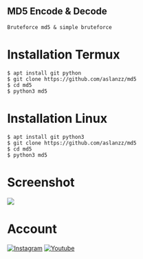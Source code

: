 
## MD5 Encode & Decode
```
Bruteforce md5 & simple bruteforce
```
# Installation Termux
```
$ apt install git python
$ git clone https://github.com/aslanzz/md5
$ cd md5
$ python3 md5
```

# Installation Linux
```
$ apt install git python3
$ git clone https://github.com/aslanzz/md5
$ cd md5
$ python3 md5
```

# Screenshot

<img src="https://i.top4top.io/p_16502k8be0.jpg">

# Account
[![Instagram](https://img.shields.io/badge/IG-%40aslanz17-green?style=for-the-badge&logo=instagram)](https://www.instagram.com/aslanz17)
[![Youtube](https://img.shields.io/badge/Youtube-Channel-red?style=for-the-badge&logo=youtube)](https://bit.ly/2C5nvEq)
